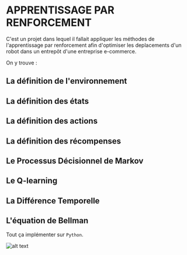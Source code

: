# APPRENTISSAGE PAR RENFORCEMENT

C'est un projet dans lequel il fallait appliquer les méthodes de l'apprentissage par renforcement afin d'optimiser les deplacements d'un robot dans un entrepôt d'une entreprise e-commerce.

On y trouve :

## La définition de l'environnement

## La définition des états

## La définition des actions

## La définition des récompenses

## Le Processus Décisionnel de Markov

## Le Q-learning

## La Différence Temporelle

## L'équation de Bellman

Tout ça implémenter sur `Python`.


![alt text](Robot-Exotec-BFxx.jpg)
